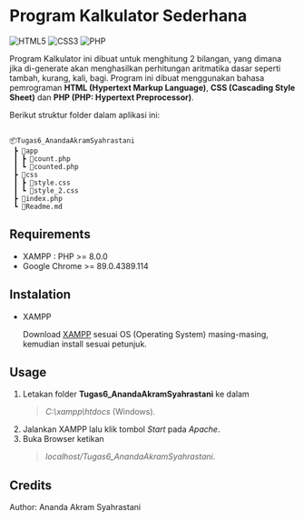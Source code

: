 # Program Kalkulator Sederhana

<img alt="HTML5" src="https://img.shields.io/badge/html5%20-%23E34F26.svg?&style=for-the-badge&logo=html5&logoColor=white"/> <img alt="CSS3" src="https://img.shields.io/badge/css3%20-%231572B6.svg?&style=for-the-badge&logo=css3&logoColor=white"/> <img alt="PHP" src="https://img.shields.io/badge/php-%23777BB4.svg?&style=for-the-badge&logo=php&logoColor=white"/>

Program Kalkulator ini dibuat untuk menghitung 2 bilangan, yang dimana jika di-generate akan menghasilkan perhitungan aritmatika dasar seperti tambah, kurang, kali, bagi. Program ini dibuat menggunakan bahasa pemrograman **HTML (Hypertext Markup Language)**, **CSS (Cascading Style Sheet)** dan **PHP (PHP: Hypertext Preprocessor)**.

Berikut struktur folder dalam aplikasi ini:

```

📦Tugas6_AnandaAkramSyahrastani
 ┣ 📂app
 ┃ ┣ 📜count.php
 ┃ ┗ 📜counted.php
 ┣ 📂css
 ┃ ┣ 📜style.css
 ┃ ┗ 📜style_2.css
 ┣ 📜index.php
 ┗ 📜Readme.md

```

## Requirements

* XAMPP : PHP >= 8.0.0
* Google Chrome >= 89.0.4389.114

## Instalation

* XAMPP

   Download [XAMPP](https://www.apachefriends.org/download.html) sesuai OS (Operating System) masing-masing, kemudian install sesuai petunjuk.
   
## Usage

1. Letakan folder **Tugas6_AnandaAkramSyahrastani** ke dalam 
    > *C:\xampp\htdocs*  (Windows).
2. Jalankan XAMPP lalu klik tombol *Start* pada *Apache*.
3. Buka Browser ketikan 
   > *localhost/Tugas6_AnandaAkramSyahrastani*.

## Credits

   Author: Ananda Akram Syahrastani